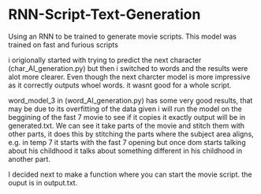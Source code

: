# RNN-Script-Text-Generation
Using an RNN to be trained to generate movie scripts. This model was trained on fast and furious scripts

i origionally started with trying to predict the next character (char_AI_generation.py) but then i switched to words and the results were alot more
clearer. Even though the next charcter model is more impressive as it correctly outputs whoel words. it wasnt good for a whole script.

word_model_3 in (word_AI_generation.py) has some very good results, that may be due to its overfitting of the data given
i will run the model on the beggining of the fast 7 movie to see if it copies it exactly
output will be in generated.txt. 
We can see it take parts of the movie and stitch them 
with other parts, it does this by stitching the parts where the subject area aligns, 
e.g. in temp 7 it starts with the fast 7 opening but once dom starts talking about his 
childhood it talks about something different in his childhood in another part. 

I decided next to make a function where you can start the movie script. the ouput
is in output.txt.
